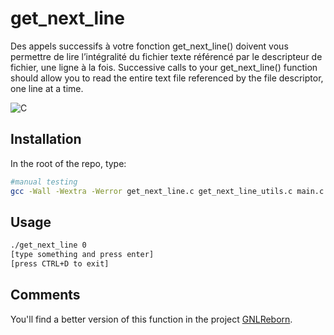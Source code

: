 # get_next_line
Des appels successifs à votre fonction get_next_line() doivent vous permettre de lire l’intégralité du fichier texte référencé par le descripteur de fichier, une ligne à la fois.
Successive calls to your get_next_line() function should allow you to read the entire text file referenced by the file descriptor, one line at a time.

![C](https://img.shields.io/badge/C-00599C?style=for-the-badge&logo=c&logoColor=white)

## Installation

In the root of the repo, type:

```bash
#manual testing
gcc -Wall -Wextra -Werror get_next_line.c get_next_line_utils.c main.c get_next_line.h -D BUFFER_SIZE=12 -o get_next_line
```

## Usage
 
 ```bash
./get_next_line 0
[type something and press enter]
[press CTRL+D to exit]
```

## Comments
You'll find a better version of this function in the project <a href="https://github.com/pnielly/GNLReborn">GNLReborn</a>.

